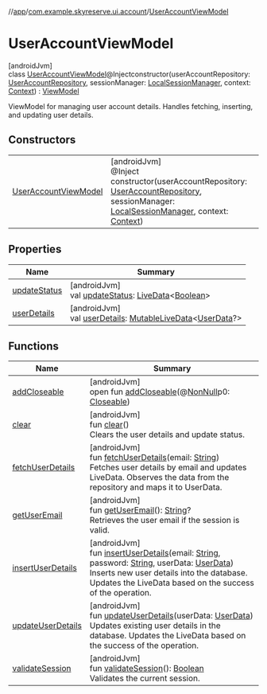 //[app](../../../index.md)/[com.example.skyreserve.ui.account](../index.md)/[UserAccountViewModel](index.md)

# UserAccountViewModel

[androidJvm]\
class [UserAccountViewModel](index.md)@Injectconstructor(userAccountRepository: [UserAccountRepository](../../com.example.skyreserve.repository/-user-account-repository/index.md), sessionManager: [LocalSessionManager](../../com.example.skyreserve.util/-local-session-manager/index.md), context: [Context](https://developer.android.com/reference/kotlin/android/content/Context.html)) : [ViewModel](https://developer.android.com/reference/kotlin/androidx/lifecycle/ViewModel.html)

ViewModel for managing user account details. Handles fetching, inserting, and updating user details.

## Constructors

| | |
|---|---|
| [UserAccountViewModel](-user-account-view-model.md) | [androidJvm]<br>@Inject<br>constructor(userAccountRepository: [UserAccountRepository](../../com.example.skyreserve.repository/-user-account-repository/index.md), sessionManager: [LocalSessionManager](../../com.example.skyreserve.util/-local-session-manager/index.md), context: [Context](https://developer.android.com/reference/kotlin/android/content/Context.html)) |

## Properties

| Name | Summary |
|---|---|
| [updateStatus](update-status.md) | [androidJvm]<br>val [updateStatus](update-status.md): [LiveData](https://developer.android.com/reference/kotlin/androidx/lifecycle/LiveData.html)&lt;[Boolean](https://kotlinlang.org/api/latest/jvm/stdlib/kotlin/-boolean/index.html)&gt; |
| [userDetails](user-details.md) | [androidJvm]<br>val [userDetails](user-details.md): [MutableLiveData](https://developer.android.com/reference/kotlin/androidx/lifecycle/MutableLiveData.html)&lt;[UserData](../../com.example.skyreserve.util/-user-data/index.md)?&gt; |

## Functions

| Name | Summary |
|---|---|
| [addCloseable](../../com.example.skyreserve.ui.seat_map/-seat-map-view-model/index.md#264516373%2FFunctions%2F510797961) | [androidJvm]<br>open fun [addCloseable](../../com.example.skyreserve.ui.seat_map/-seat-map-view-model/index.md#264516373%2FFunctions%2F510797961)(@[NonNull](https://developer.android.com/reference/kotlin/androidx/annotation/NonNull.html)p0: [Closeable](https://developer.android.com/reference/kotlin/java/io/Closeable.html)) |
| [clear](clear.md) | [androidJvm]<br>fun [clear](clear.md)()<br>Clears the user details and update status. |
| [fetchUserDetails](fetch-user-details.md) | [androidJvm]<br>fun [fetchUserDetails](fetch-user-details.md)(email: [String](https://kotlinlang.org/api/latest/jvm/stdlib/kotlin/-string/index.html))<br>Fetches user details by email and updates LiveData. Observes the data from the repository and maps it to UserData. |
| [getUserEmail](get-user-email.md) | [androidJvm]<br>fun [getUserEmail](get-user-email.md)(): [String](https://kotlinlang.org/api/latest/jvm/stdlib/kotlin/-string/index.html)?<br>Retrieves the user email if the session is valid. |
| [insertUserDetails](insert-user-details.md) | [androidJvm]<br>fun [insertUserDetails](insert-user-details.md)(email: [String](https://kotlinlang.org/api/latest/jvm/stdlib/kotlin/-string/index.html), password: [String](https://kotlinlang.org/api/latest/jvm/stdlib/kotlin/-string/index.html), userData: [UserData](../../com.example.skyreserve.util/-user-data/index.md))<br>Inserts new user details into the database. Updates the LiveData based on the success of the operation. |
| [updateUserDetails](update-user-details.md) | [androidJvm]<br>fun [updateUserDetails](update-user-details.md)(userData: [UserData](../../com.example.skyreserve.util/-user-data/index.md))<br>Updates existing user details in the database. Updates the LiveData based on the success of the operation. |
| [validateSession](validate-session.md) | [androidJvm]<br>fun [validateSession](validate-session.md)(): [Boolean](https://kotlinlang.org/api/latest/jvm/stdlib/kotlin/-boolean/index.html)<br>Validates the current session. |
